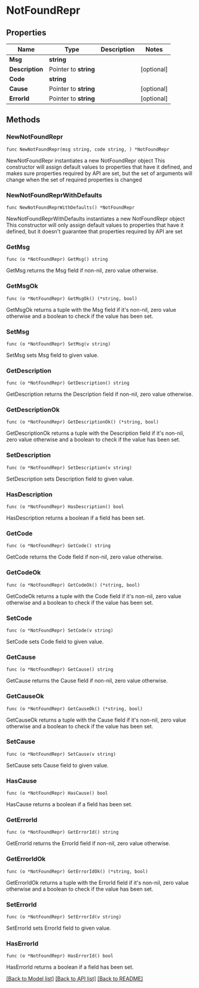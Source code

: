 # NotFoundRepr

## Properties

Name | Type | Description | Notes
------------ | ------------- | ------------- | -------------
**Msg** | **string** |  | 
**Description** | Pointer to **string** |  | [optional] 
**Code** | **string** |  | 
**Cause** | Pointer to **string** |  | [optional] 
**ErrorId** | Pointer to **string** |  | [optional] 

## Methods

### NewNotFoundRepr

`func NewNotFoundRepr(msg string, code string, ) *NotFoundRepr`

NewNotFoundRepr instantiates a new NotFoundRepr object
This constructor will assign default values to properties that have it defined,
and makes sure properties required by API are set, but the set of arguments
will change when the set of required properties is changed

### NewNotFoundReprWithDefaults

`func NewNotFoundReprWithDefaults() *NotFoundRepr`

NewNotFoundReprWithDefaults instantiates a new NotFoundRepr object
This constructor will only assign default values to properties that have it defined,
but it doesn't guarantee that properties required by API are set

### GetMsg

`func (o *NotFoundRepr) GetMsg() string`

GetMsg returns the Msg field if non-nil, zero value otherwise.

### GetMsgOk

`func (o *NotFoundRepr) GetMsgOk() (*string, bool)`

GetMsgOk returns a tuple with the Msg field if it's non-nil, zero value otherwise
and a boolean to check if the value has been set.

### SetMsg

`func (o *NotFoundRepr) SetMsg(v string)`

SetMsg sets Msg field to given value.


### GetDescription

`func (o *NotFoundRepr) GetDescription() string`

GetDescription returns the Description field if non-nil, zero value otherwise.

### GetDescriptionOk

`func (o *NotFoundRepr) GetDescriptionOk() (*string, bool)`

GetDescriptionOk returns a tuple with the Description field if it's non-nil, zero value otherwise
and a boolean to check if the value has been set.

### SetDescription

`func (o *NotFoundRepr) SetDescription(v string)`

SetDescription sets Description field to given value.

### HasDescription

`func (o *NotFoundRepr) HasDescription() bool`

HasDescription returns a boolean if a field has been set.

### GetCode

`func (o *NotFoundRepr) GetCode() string`

GetCode returns the Code field if non-nil, zero value otherwise.

### GetCodeOk

`func (o *NotFoundRepr) GetCodeOk() (*string, bool)`

GetCodeOk returns a tuple with the Code field if it's non-nil, zero value otherwise
and a boolean to check if the value has been set.

### SetCode

`func (o *NotFoundRepr) SetCode(v string)`

SetCode sets Code field to given value.


### GetCause

`func (o *NotFoundRepr) GetCause() string`

GetCause returns the Cause field if non-nil, zero value otherwise.

### GetCauseOk

`func (o *NotFoundRepr) GetCauseOk() (*string, bool)`

GetCauseOk returns a tuple with the Cause field if it's non-nil, zero value otherwise
and a boolean to check if the value has been set.

### SetCause

`func (o *NotFoundRepr) SetCause(v string)`

SetCause sets Cause field to given value.

### HasCause

`func (o *NotFoundRepr) HasCause() bool`

HasCause returns a boolean if a field has been set.

### GetErrorId

`func (o *NotFoundRepr) GetErrorId() string`

GetErrorId returns the ErrorId field if non-nil, zero value otherwise.

### GetErrorIdOk

`func (o *NotFoundRepr) GetErrorIdOk() (*string, bool)`

GetErrorIdOk returns a tuple with the ErrorId field if it's non-nil, zero value otherwise
and a boolean to check if the value has been set.

### SetErrorId

`func (o *NotFoundRepr) SetErrorId(v string)`

SetErrorId sets ErrorId field to given value.

### HasErrorId

`func (o *NotFoundRepr) HasErrorId() bool`

HasErrorId returns a boolean if a field has been set.


[[Back to Model list]](../README.md#documentation-for-models) [[Back to API list]](../README.md#documentation-for-api-endpoints) [[Back to README]](../README.md)


